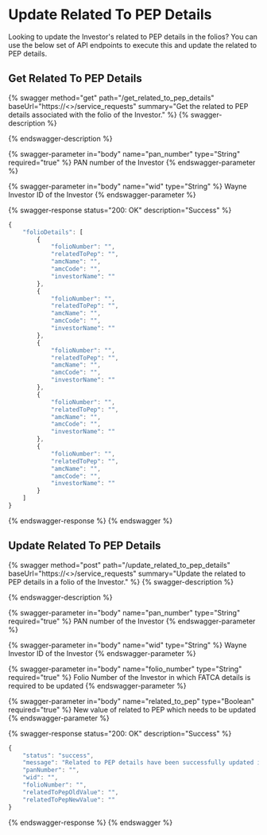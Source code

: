 # Update Related To PEP Details

Looking to update the Investor's related to PEP details in the folios? You can use the below set of API endpoints to execute this and update the related to PEP details.

## Get Related To PEP Details

{% swagger method="get" path="/get_related_to_pep_details" baseUrl="https://<<BASE URL>>/service_requests" summary="Get the related to PEP details associated with the folio of the Investor." %}
{% swagger-description %}

{% endswagger-description %}

{% swagger-parameter in="body" name="pan_number" type="String" required="true" %}
PAN number of the Investor
{% endswagger-parameter %}

{% swagger-parameter in="body" name="wid" type="String" %}
Wayne Investor ID of the Investor
{% endswagger-parameter %}

{% swagger-response status="200: OK" description="Success" %}
```javascript
{
    "folioDetails": [
        {
            "folioNumber": "",
            "relatedToPep": "",
            "amcName": "",
            "amcCode": "",
            "investorName": ""
        },
        {
            "folioNumber": "",
            "relatedToPep": "",
            "amcName": "",
            "amcCode": "",
            "investorName": ""
        },
        {
            "folioNumber": "",
            "relatedToPep": "",
            "amcName": "",
            "amcCode": "",
            "investorName": ""
        },
        {
            "folioNumber": "",
            "relatedToPep": "",
            "amcName": "",
            "amcCode": "",
            "investorName": ""
        },
        {
            "folioNumber": "",
            "relatedToPep": "",
            "amcName": "",
            "amcCode": "",
            "investorName": ""
        }
    ]
}
```
{% endswagger-response %}
{% endswagger %}

## Update Related To PEP Details

{% swagger method="post" path="/update_related_to_pep_details" baseUrl="https://<<BASE URL>>/service_requests" summary="Update the related to PEP details in a folio of the Investor." %}
{% swagger-description %}

{% endswagger-description %}

{% swagger-parameter in="body" name="pan_number" type="String" required="true" %}
PAN number of the Investor
{% endswagger-parameter %}

{% swagger-parameter in="body" name="wid" type="String" %}
Wayne Investor ID of the Investor
{% endswagger-parameter %}

{% swagger-parameter in="body" name="folio_number" type="String" required="true" %}
Folio Number of the Investor in which FATCA details is required to be updated
{% endswagger-parameter %}

{% swagger-parameter in="body" name="related_to_pep" type="Boolean" required="true" %}
New value of related to PEP which needs to be updated
{% endswagger-parameter %}

{% swagger-response status="200: OK" description="Success" %}
```javascript
{
    "status": "success",
    "message": "Related to PEP details have been successfully updated in the folio",
    "panNumber": "",
    "wid": "",
    "folioNumber": "",
    "relatedToPepOldValue": "",
    "relatedToPepNewValue": ""
}
```
{% endswagger-response %}
{% endswagger %}
